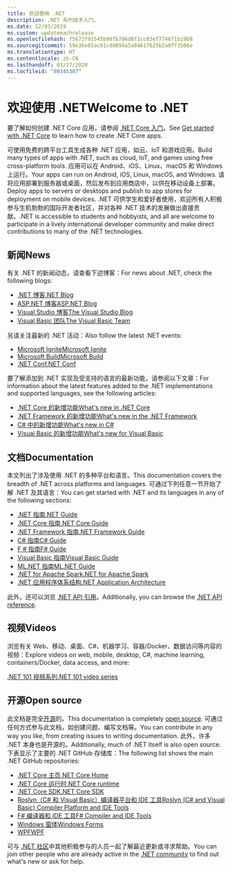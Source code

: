 ```yaml
---
title: 欢迎使用 .NET
description: .NET 系列技术入门。
ms.date: 12/03/2019
ms.custom: updateeachrelease
ms.openlocfilehash: f5673f91545b98fb706d8f1cc03ef7746f1b19b8
ms.sourcegitcommit: 59e36e65ac81cdd094a5a84617625b2a0ff3506e
ms.translationtype: HT
ms.contentlocale: zh-CN
ms.lasthandoff: 03/27/2020
ms.locfileid: "80345307"
---
```

# <a name="welcome-to-net"></a><span data-ttu-id="e0f0b-103">欢迎使用 .NET</span><span class="sxs-lookup"><span data-stu-id="e0f0b-103">Welcome to .NET</span></span>

<span data-ttu-id="e0f0b-104">要了解如何创建 .NET Core 应用，请参阅 [.NET Core 入门](core/get-started.md)。</span><span class="sxs-lookup"><span data-stu-id="e0f0b-104">See [Get started with .NET Core](core/get-started.md) to learn how to create .NET Core apps.</span></span>

<span data-ttu-id="e0f0b-105">可使用免费的跨平台工具生成各种 .NET 应用，如云、IoT 和游戏应用。</span><span class="sxs-lookup"><span data-stu-id="e0f0b-105">Build many types of apps with .NET, such as cloud, IoT, and games using free cross-platform tools.</span></span> <span data-ttu-id="e0f0b-106">应用可以在 Android、iOS、Linux、macOS 和 Windows 上运行。</span><span class="sxs-lookup"><span data-stu-id="e0f0b-106">Your apps can run on Android, iOS, Linux, macOS, and Windows.</span></span> <span data-ttu-id="e0f0b-107">请将应用部署到服务器或桌面，然后发布到应用商店中，以供在移动设备上部署。</span><span class="sxs-lookup"><span data-stu-id="e0f0b-107">Deploy apps to servers or desktops and publish to app stores for deployment on mobile devices.</span></span> <span data-ttu-id="e0f0b-108">.NET 可供学生和爱好者使用，欢迎所有人积极参与生机勃勃的国际开发者社区，并对各种 .NET 技术的发展做出直接贡献。</span><span class="sxs-lookup"><span data-stu-id="e0f0b-108">.NET is accessible to students and hobbyists, and all are welcome to participate in a lively international developer community and make direct contributions to many of the .NET technologies.</span></span>

## <a name="news"></a><span data-ttu-id="e0f0b-109">新闻</span><span class="sxs-lookup"><span data-stu-id="e0f0b-109">News</span></span>

<span data-ttu-id="e0f0b-110">有关 .NET 的新闻动态，请查看下述博客：</span><span class="sxs-lookup"><span data-stu-id="e0f0b-110">For news about .NET, check the following blogs:</span></span>

- [<span data-ttu-id="e0f0b-111">.NET 博客</span><span class="sxs-lookup"><span data-stu-id="e0f0b-111">.NET Blog</span></span>](https://devblogs.microsoft.com/dotnet/)
- [<span data-ttu-id="e0f0b-112">ASP.NET 博客</span><span class="sxs-lookup"><span data-stu-id="e0f0b-112">ASP.NET Blog</span></span>](https://devblogs.microsoft.com/aspnet/)
- [<span data-ttu-id="e0f0b-113">Visual Studio 博客</span><span class="sxs-lookup"><span data-stu-id="e0f0b-113">The Visual Studio Blog</span></span>](https://devblogs.microsoft.com/visualstudio/)
- [<span data-ttu-id="e0f0b-114">Visual Basic 团队</span><span class="sxs-lookup"><span data-stu-id="e0f0b-114">The Visual Basic Team</span></span>](https://devblogs.microsoft.com/vbteam/)

<span data-ttu-id="e0f0b-115">另请关注最新的 .NET 活动：</span><span class="sxs-lookup"><span data-stu-id="e0f0b-115">Also follow the latest .NET events:</span></span>

- [<span data-ttu-id="e0f0b-116">Microsoft Ignite</span><span class="sxs-lookup"><span data-stu-id="e0f0b-116">Microsoft Ignite</span></span>](https://www.microsoft.com/ignite)
- [<span data-ttu-id="e0f0b-117">Microsoft Build</span><span class="sxs-lookup"><span data-stu-id="e0f0b-117">Microsoft Build</span></span>](https://www.microsoft.com/build)
- [<span data-ttu-id="e0f0b-118">.NET Conf</span><span class="sxs-lookup"><span data-stu-id="e0f0b-118">.NET Conf</span></span>](https://www.dotnetconf.net/)

<span data-ttu-id="e0f0b-119">要了解添加到 .NET 实现及受支持的语言的最新功能，请参阅以下文章：</span><span class="sxs-lookup"><span data-stu-id="e0f0b-119">For information about the latest features added to the .NET implementations and supported languages, see the following articles:</span></span>

- [<span data-ttu-id="e0f0b-120">.NET Core 的新增功能</span><span class="sxs-lookup"><span data-stu-id="e0f0b-120">What's new in .NET Core</span></span>](core/whats-new/index.md)
- [<span data-ttu-id="e0f0b-121">.NET Framework 的新增功能</span><span class="sxs-lookup"><span data-stu-id="e0f0b-121">What's new in the .NET Framework</span></span>](framework/whats-new/index.md)
- [<span data-ttu-id="e0f0b-122">C# 中的新增功能</span><span class="sxs-lookup"><span data-stu-id="e0f0b-122">What's new in C#</span></span>](csharp/whats-new/index.md)
- [<span data-ttu-id="e0f0b-123">Visual Basic 的新增功能</span><span class="sxs-lookup"><span data-stu-id="e0f0b-123">What's new for Visual Basic</span></span>](visual-basic/getting-started/whats-new.md)

## <a name="documentation"></a><span data-ttu-id="e0f0b-124">文档</span><span class="sxs-lookup"><span data-stu-id="e0f0b-124">Documentation</span></span>

<span data-ttu-id="e0f0b-125">本文列出了涉及使用 .NET 的多种平台和语言。</span><span class="sxs-lookup"><span data-stu-id="e0f0b-125">This documentation covers the breadth of .NET across platforms and languages.</span></span> <span data-ttu-id="e0f0b-126">可通过下列任意一节开始了解 .NET 及其语言：</span><span class="sxs-lookup"><span data-stu-id="e0f0b-126">You can get started with .NET and its languages in any of the following sections:</span></span>

- [<span data-ttu-id="e0f0b-127">.NET 指南</span><span class="sxs-lookup"><span data-stu-id="e0f0b-127">.NET Guide</span></span>](standard/index.md)
- [<span data-ttu-id="e0f0b-128">.NET Core 指南</span><span class="sxs-lookup"><span data-stu-id="e0f0b-128">.NET Core Guide</span></span>](core/index.yml)
- [<span data-ttu-id="e0f0b-129">.NET Framework 指南</span><span class="sxs-lookup"><span data-stu-id="e0f0b-129">.NET Framework Guide</span></span>](framework/index.yml)
- [<span data-ttu-id="e0f0b-130">C# 指南</span><span class="sxs-lookup"><span data-stu-id="e0f0b-130">C# Guide</span></span>](csharp/index.yml)
- [<span data-ttu-id="e0f0b-131">F # 指南</span><span class="sxs-lookup"><span data-stu-id="e0f0b-131">F# Guide</span></span>](fsharp/index.yml)
- [<span data-ttu-id="e0f0b-132">Visual Basic 指南</span><span class="sxs-lookup"><span data-stu-id="e0f0b-132">Visual Basic Guide</span></span>](visual-basic/index.yml)
- [<span data-ttu-id="e0f0b-133">ML.NET 指南</span><span class="sxs-lookup"><span data-stu-id="e0f0b-133">ML.NET Guide</span></span>](machine-learning/index.yml)
- [<span data-ttu-id="e0f0b-134">.NET for Apache Spark</span><span class="sxs-lookup"><span data-stu-id="e0f0b-134">.NET for Apache Spark</span></span>](spark/index.yml)
- [<span data-ttu-id="e0f0b-135">.NET 应用程序体系结构</span><span class="sxs-lookup"><span data-stu-id="e0f0b-135">.NET Application Architecture</span></span>](architecture/index.yml)

<span data-ttu-id="e0f0b-136">此外，还可以浏览 [.NET API 引用](/dotnet/api)。</span><span class="sxs-lookup"><span data-stu-id="e0f0b-136">Additionally, you can browse the [.NET API reference](/dotnet/api).</span></span>

## <a name="videos"></a><span data-ttu-id="e0f0b-137">视频</span><span class="sxs-lookup"><span data-stu-id="e0f0b-137">Videos</span></span>

<span data-ttu-id="e0f0b-138">浏览有关 Web、移动、桌面、C#、机器学习、容器/Docker、数据访问等内容的视频：</span><span class="sxs-lookup"><span data-stu-id="e0f0b-138">Explore videos on web, mobile, desktop, C#, machine learning, containers/Docker, data access, and more:</span></span>

[<span data-ttu-id="e0f0b-139">.NET 101 视频系列</span><span class="sxs-lookup"><span data-stu-id="e0f0b-139">.NET 101 video series</span></span>](https://dotnet.microsoft.com/learn/videos)

## <a name="open-source"></a><span data-ttu-id="e0f0b-140">开源</span><span class="sxs-lookup"><span data-stu-id="e0f0b-140">Open source</span></span>

<span data-ttu-id="e0f0b-141">此文档是完全[开源](https://github.com/dotnet/docs)的。</span><span class="sxs-lookup"><span data-stu-id="e0f0b-141">This documentation is completely [open source](https://github.com/dotnet/docs).</span></span> <span data-ttu-id="e0f0b-142">可通过任何方式参与此文档，如创建问题、编写文档等。</span><span class="sxs-lookup"><span data-stu-id="e0f0b-142">You can contribute in any way you like, from creating issues to writing documentation.</span></span> <span data-ttu-id="e0f0b-143">此外，许多 .NET 本身也是开源的。</span><span class="sxs-lookup"><span data-stu-id="e0f0b-143">Additionally, much of .NET itself is also open source.</span></span> <span data-ttu-id="e0f0b-144">下表显示了主要的 .NET GitHub 存储库：</span><span class="sxs-lookup"><span data-stu-id="e0f0b-144">The following list shows the main .NET GitHub repositories:</span></span>

- [<span data-ttu-id="e0f0b-145">.NET Core 主页</span><span class="sxs-lookup"><span data-stu-id="e0f0b-145">.NET Core Home</span></span>](https://github.com/dotnet/core)
- [<span data-ttu-id="e0f0b-146">.NET Core 运行时</span><span class="sxs-lookup"><span data-stu-id="e0f0b-146">.NET Core runtime</span></span>](https://github.com/dotnet/runtime)
- [<span data-ttu-id="e0f0b-147">.NET Core SDK</span><span class="sxs-lookup"><span data-stu-id="e0f0b-147">.NET Core SDK</span></span>](https://github.com/dotnet/sdk)
- [<span data-ttu-id="e0f0b-148">Roslyn（C# 和 Visual Basic）编译器平台和 IDE 工具</span><span class="sxs-lookup"><span data-stu-id="e0f0b-148">Roslyn (C# and Visual Basic) Compiler Platform and IDE Tools</span></span>](https://github.com/dotnet/roslyn)
- [<span data-ttu-id="e0f0b-149">F# 编译器和 IDE 工具</span><span class="sxs-lookup"><span data-stu-id="e0f0b-149">F# Compiler and IDE Tools</span></span>](https://github.com/dotnet/fsharp)
- [<span data-ttu-id="e0f0b-150">Windows 窗体</span><span class="sxs-lookup"><span data-stu-id="e0f0b-150">Windows Forms</span></span>](https://github.com/dotnet/winforms)
- [<span data-ttu-id="e0f0b-151">WPF</span><span class="sxs-lookup"><span data-stu-id="e0f0b-151">WPF</span></span>](https://github.com/dotnet/wpf)

<span data-ttu-id="e0f0b-152">可与 [.NET 社区](https://dotnet.microsoft.com/platform/community)中其他积极参与的人员一起了解最近更新或寻求帮助。</span><span class="sxs-lookup"><span data-stu-id="e0f0b-152">You can join other people who are already active in the [.NET community](https://dotnet.microsoft.com/platform/community) to find out what's new or ask for help.</span></span>
